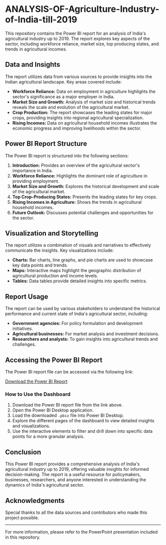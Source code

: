 # ANALYSIS-OF-Agriculture-Industry-of-India-till-2019

This repository contains the Power BI report for an analysis of India's agricultural industry up to 2019. The report explores key aspects of the sector, including workforce reliance, market size, top producing states, and trends in agricultural incomes.

## Data and Insights

The report utilizes data from various sources to provide insights into the Indian agricultural landscape. Key areas covered include:

* **Workforce Reliance:** Data on employment in agriculture highlights the sector's significance as a major employer in India.
* **Market Size and Growth:** Analysis of market size and historical trends reveals the scale and evolution of the agricultural market.
* **Crop Production:** The report showcases the leading states for major crops, providing insights into regional agricultural specialization.
* **Rising Incomes:** Data on agricultural household incomes illustrates the economic progress and improving livelihoods within the sector.

## Power BI Report Structure

The Power BI report is structured into the following sections:

1. **Introduction:** Provides an overview of the agricultural sector's importance in India.
2. **Workforce Reliance:** Highlights the dominant role of agriculture in providing employment.
3. **Market Size and Growth:** Explores the historical development and scale of the agricultural market.
4. **Top Crop-Producing States:** Presents the leading states for key crops.
5. **Rising Incomes in Agriculture:** Shows the trends in agricultural household incomes.
6. **Future Outlook:** Discusses potential challenges and opportunities for the sector.

## Visualization and Storytelling

The report utilizes a combination of visuals and narratives to effectively communicate the insights. Key visualizations include:

* **Charts:** Bar charts, line graphs, and pie charts are used to showcase key data points and trends.
* **Maps:** Interactive maps highlight the geographic distribution of agricultural production and income levels.
* **Tables:** Data tables provide detailed insights into specific metrics.

## Report Usage

The report can be used by various stakeholders to understand the historical performance and current state of India's agricultural sector, including:

* **Government agencies:** For policy formulation and development initiatives.
* **Agricultural businesses:** For market analysis and investment decisions.
* **Researchers and analysts:** To gain insights into agricultural trends and challenges.

## Accessing the Power BI Report

The Power BI report file can be accessed via the following link:

[Download the Power BI Report](https://drive.google.com/file/d/1mG5sg0QgNPntxBcbJtOpJqYp43Ee0KJV/view?usp=sharing)

### How to Use the Dashboard
1. Download the Power BI report file from the link above.
2. Open the Power BI Desktop application.
3. Load the downloaded `.pbix` file into Power BI Desktop.
4. Explore the different pages of the dashboard to view detailed insights and visualizations.
5. Use the interactive elements to filter and drill down into specific data points for a more granular analysis.

## Conclusion

This Power BI report provides a comprehensive analysis of India's agricultural industry up to 2019, offering valuable insights for informed decision-making. The report is a useful resource for policymakers, businesses, researchers, and anyone interested in understanding the dynamics of India's agricultural sector.

## Acknowledgments

Special thanks to all the data sources and contributors who made this project possible.

---

For more information, please refer to the PowerPoint presentation included in this repository.
